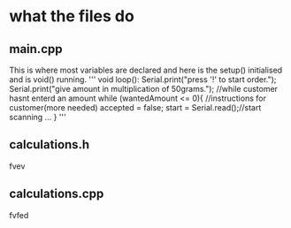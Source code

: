 # what the files do

## main.cpp

This is where most variables are declared and here is the setup() initialised and is void() running.
'''
void loop():
  Serial.print("press '!' to start order.");
  Serial.print("give amount in multiplication of 50grams.");
  //while customer hasnt enterd an amount
  while (wantedAmount <= 0){
    //instructions for customer(more needed)
    accepted = false;
    start = Serial.read();//start scanning
    ...
    }
'''

## calculations.h
fvev

## calculations.cpp
fvfed

